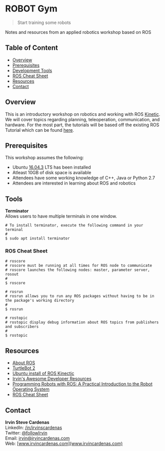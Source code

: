 # ROBOT Gym
> Start training some robots

Notes and resources from an applied robotics workshop based on ROS

## Table of Content
- [Overview](#overview)
- [Prerequisites](#prerequisites)
- [Development Tools](#tools)
- [ROS Cheat Sheet](#ros-cheat-sheet)
- [Resources](#resources)
- [Contact](#contact)

## Overview
This is an introductory workshop on robotics and working with ROS [Kinetic](http://wiki.ros.org/kinetic/Installation/Ubuntu).
We will cover topics regarding planning, teleoperation, communication, and hardware.
For the most part, the tutorials will be based off the existing ROS Tutorial which can be found [here](http://wiki.ros.org/ROS/Tutorials/). 

## Prerequisites
This workshop assumes the following:
- Ubuntu [16.04.3](https://www.ubuntu.com/download/desktop) LTS has been installed
- Atleast 10GB of disk space is available
- Attendees have some working knowledge of C++, Java or Python 2.7
- Attendees are interested in learning about ROS and robotics

## Tools 
**Terminator**   
Allows users to have multiple terminals in one window.
```
# To install terminator, execute the following command in your terminal
# 
$ sudo apt install terminator
```
### ROS Cheat Sheet

```
# roscore
# roscore must be running at all times for ROS node to communicate
# roscore launches the following nodes: master, parameter server, rosout
# 
$ roscore
```

```
# rosrun
# rosrun allows you to run any ROS packages without having to be in the package's working directory
# 
$ rosrun
```

```
# rostopic
# rostopic display debug information about ROS topics from publishers and subscribers
# 
$ rostopic
```

## Resources

- [About ROS](http://www.ros.org/about-ros/)
- [TurtleBot 2](http://www.turtlebot.com/turtlebot2/)
- [Ubuntu install of ROS Kinectic](http://wiki.ros.org/kinetic/Installation/Ubuntu)
- [Irvin's Awesome Developer Resources](https://github.com/kPatch/awesome-developer-resources)
- [Programming Robots with ROS: A Practical Introduction to the Robot Operating System](https://www.amazon.com/Programming-Robots-ROS-Practical-Introduction/dp/1449323898/)
- [ROS Cheat Sheet](https://mirror.umd.edu/roswiki/attachments/de/ROScheatsheet.pdf)


## Contact

**Irvin Steve Cardenas**   
LinkedIn: [/in/irvinscardenas](wwww.irvincardenas.com/in)   
Twitter: [@followIrvin](wwww.twitter.com/followIrvin)   
Email: [irvin@irvincardenas.com](irvin@irvincardenas.com)   
Web: [www.irvincardenas.com](www.irvincardenas.com)   
